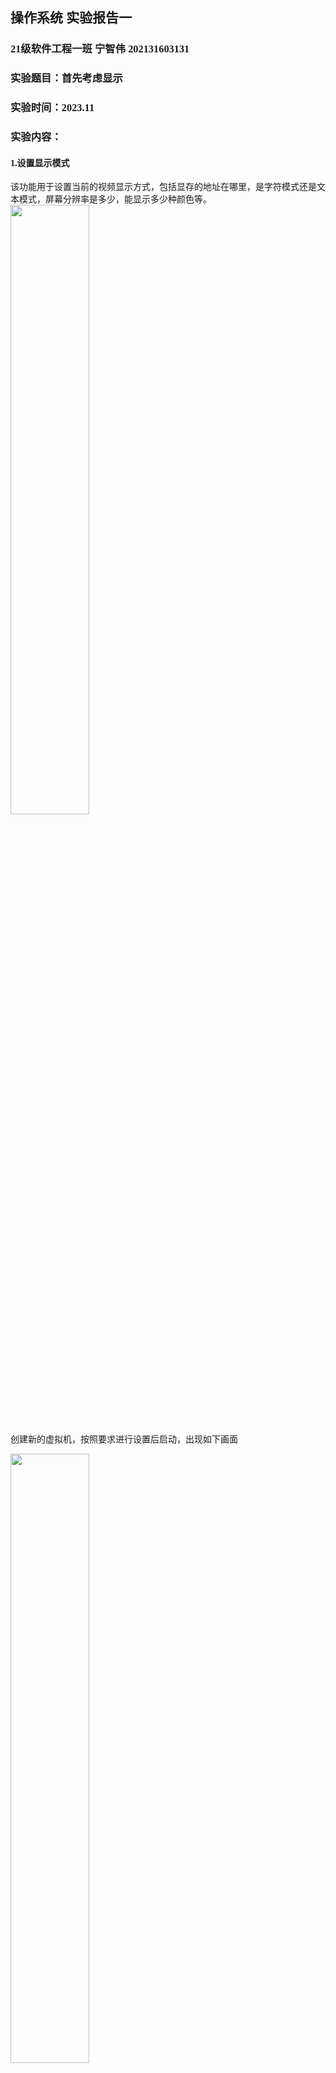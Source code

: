<font face="楷体">

## 操作系统 实验报告一

### 21级软件工程一班 宁智伟 202131603131

### 实验题目：首先考虑显示

### 实验时间：2023.11

### 实验内容：

#### 1.设置显示模式
  该功能用于设置当前的视频显示方式，包括显存的地址在哪里，是字符模式还是文本模式，屏幕分辨率是多少，能显示多少种颜色等。
  <img src="image.png" width="50%">

  创建新的虚拟机，按照要求进行设置后启动，出现如下画面

  <img src="image-2.png" width="50%">

  说明虚拟机软件安装成功。

#### 2.安装nasm
  由于操作系统是直接运行在裸机之上的系统软件，编写操作系统时必须要从计算机的底层硬件做起，因此汇编语言是绕不开的。如前所述，myos 将运行在 8086 CPU上，所以搭建 myos 的开发环境时还需要安装 8086 汇编器。
  
  本次安装nasm作为x86编译器

  从nasm官网下载完成后按提示完成安装，并将nasm环境添加至系统环境变量。在命令行进行测试，测试效果如下图，则说明安装并配置成功

  <img src="image-3.png" width="50%">

#### 3.安装minggw
  汇编语言用于编写 myos 的底层支持必不可少，但 myos 的整体框架及大部分代码得用C 语言来编写，因此开发环境还需要一个好用的 C 语言编译器。
  C 语言编译器当然首选 gcc，但 gcc 是 GNU 家族的类 UNIX 工具，在 Windows 下运行需要相应的支撑平台，比如 Cygwin 和 MinGw 等。

  在官网进行下载并安装，并将minggw-bin环境添加至系统环境变量，在命令行进行测试，测试效果如下图，则说明安装成功
  
  <img src="image-4.png" width="50%">

#### 4.安装Hex Editor Neo

  Hex Editor Neo 是一个免费的十六进制编辑器，它可以把任何文件都以每个字节用两位十六进制数显示的方式展现出来，通过 Hex Editor Neo 可以方便的了解各种文件的内部结构。

  在官网进行下载并按提示进行安装后，效果如下图

  <img src="image-5.png" width="50%">

### 实验目的

  本次实验从计算机系统的启动过程讲起，一步一步制作引导盘，并用引导盘启动计算机系统。内容包括计算机系统的启动过程介绍，开发环境的搭建以及引导盘的制作与启动。

### 实验环境

  在命令行对实验环境版本测试，结果如下图
  <img src="image-6.png" width="50%">

### 实验步骤

  #### 1.A.img
  
  软盘镜像的意思是用一个磁盘文件来模拟软盘，也就是说，我们可以把硬盘上的一个文件当做软盘来用。首先，这个文件的扩展名必须是 img，表示软盘镜像文件，由于镜像文件要被虚拟机访问，因此扩展名必须是 img 实际上是由虚拟机要求的。文件名则可以任意命名，这里命名为 A，表示是 A 软盘。

  <img src="image-7.png" width="50%">

  #### 2.编写MBR

  CPU 通过执行 BIOS 中的引导程序把MBR 读入到内存中，然后 CPU 通过执行 MBR 中的引导代码把操作系统读入到内存中，最后 CPU 执行内存中的操作系统，从而实现对计算机系统的管理。也就是说 MBR 是用来引导操作系统 myos 的。

  <img src="image-8.png" width="50%">
  
  #### 3.汇编MBR并写入A.img

  mbr.asm 不能被 CPU 执行，需要汇编成机器语言代码才能执行。在屏幕左下角点击开始按钮，在搜索栏输入 cmd，然后回车进入 DOS 提示符界面，然后进行汇编，结果如图所示

  <img src="image-9.png" width="50%">

  再在 Hex Editor Neo 编辑器中打开 A.img，把鼠标移到左上角第一个字节的位置，点击右键，选择粘贴，如图所示

  <img src="image-10.png" width="50%">

  #### 4.引导引导盘

  打开 VMware Player，选择 myos 虚拟机，然后右键-设置，或者点击右下角的“编辑虚拟机设置”。在出现的设置界面上选择软盘，选择“使用软盘镜像文件”，“浏览”找到正确的 A.img，

  <img src="image-11.png" width="50%">

  运行虚拟机，得到如下结果，说明实验成功。

  <img src="image-12.png" width="60%">

### 实验心得

  通过本次实验，我学习到了系统如何运行自己的操作系统，理解到了x86汇编语言的运行方式，了解到了文件的十六进制格式，以及相互之间如何转换，收益颇丰！